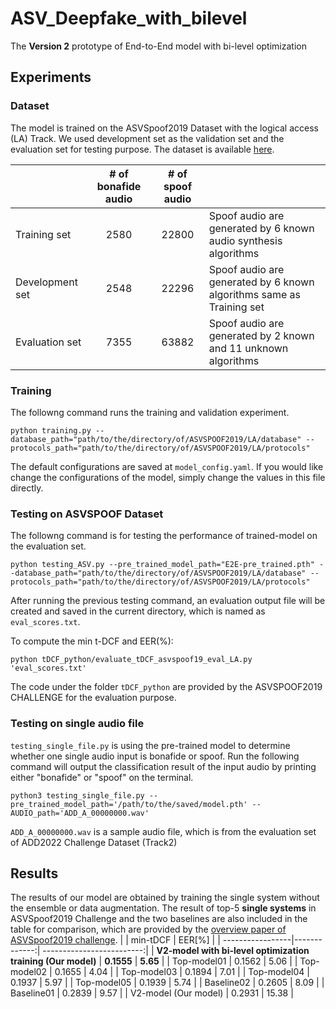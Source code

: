 # ASV_Deepfake_with_bilevel
The **Version 2** prototype of End-to-End model with bi-level optimization

## Experiments
### Dataset
The model is trained on the ASVSpoof2019 Dataset with the logical access (LA) Track. We used development set as the validation set and the evaluation set for testing purpose. The dataset is available [here](https://datashare.ed.ac.uk/handle/10283/3336).

|        | # of bonafide audio      |    # of spoof audio   |              |
| --------------------------- |:-------------:| :-------------------------:|---- |
| Training set   |      2580      |           22800         | Spoof audio are generated by 6 known audio synthesis algorithms
| Development set  |     2548   |          22296         |Spoof audio are generated by 6 known algorithms same as Training set
| Evaluation set  |     7355   |          63882        |Spoof audio are generated by 2 known and 11 unknown algorithms


### Training
The followng command runs the training and validation experiment.
```
python training.py --database_path="path/to/the/directory/of/ASVSPOOF2019/LA/database" --protocols_path="path/to/the/directory/of/ASVSPOOF2019/LA/protocols"
```

The default configurations are saved at `model_config.yaml`. If you would like change the configurations of the model, simply change the values in this file directly.

### Testing on ASVSPOOF Dataset
The followng command is for testing the performance of trained-model on the evaluation set.
```
python testing_ASV.py --pre_trained_model_path="E2E-pre_trained.pth" --database_path="path/to/the/directory/of/ASVSPOOF2019/LA/database" --protocols_path="path/to/the/directory/of/ASVSPOOF2019/LA/protocols"
```

After running the previous testing command, an evaluation output file will be created and saved in the current directory, which is named as `eval_scores.txt`. 

To compute the min t-DCF and EER(%):
```
python tDCF_python/evaluate_tDCF_asvspoof19_eval_LA.py 'eval_scores.txt'
```
The code under the folder `tDCF_python` are provided by the ASVSPOOF2019 CHALLENGE for the evaluation purpose.

### Testing on single audio file
`testing_single_file.py` is using the pre-trained model to determine whether one single audio input is bonafide or spoof. Run the following command will output the classification result of the input audio by printing either "bonafide" or "spoof" on the terminal.
```
python3 testing_single_file.py --pre_trained_model_path='/path/to/the/saved/model.pth' --AUDIO_path='ADD_A_00000000.wav'
```
`ADD_A_00000000.wav` is a sample audio file, which is from the evaluation set of ADD2022 Challenge Dataset (Track2)

## Results
The results of our model are obtained by training the single system without the ensemble or data augmentation. The result of top-5 **single systems** in ASVSpoof2019 Challenge and the two baselines are also included in the table for comparison, which are provided by the [overview paper of ASVSpoof2019 challenge](https://arxiv.org/pdf/2102.05889.pdf).
|                   |    min-tDCF      |          EER[%]        |
| -----------------|-------------:| -------------------------:|
| **V2-model with bi-level optimization training (Our model)**  |   **0.1555**   |   **5.65**       |
| Top-model01  |      0.1562       |           5.06          |
| Top-model02  |      0.1655       |           4.04          |
| Top-model03  |      0.1894       |           7.01          |
| Top-model04  |      0.1937       |           5.97          |
| Top-model05  |      0.1939       |           5.74          |
| Baseline02  |      0.2605       |           8.09          |
| Baseline01  |      0.2839       |           9.57          |
| V2-model (Our model)  |      0.2931       |           15.38          |


